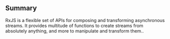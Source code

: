 ## Summary

RxJS is a flexible set of APIs for composing and transforming asynchronous streams. It provides multitude of functions to create streams from absolutely anything, and more to manipulate and transform them..